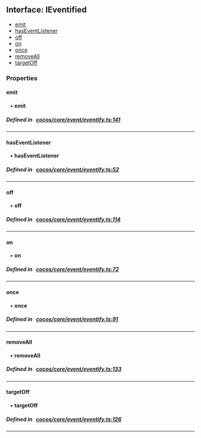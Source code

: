 ## Interface: IEventified

- [emit](#emit)
- [hasEventListener](#hasEventListener)
- [off](#off)
- [on](#on)
- [once](#once)
- [removeAll](#removeAll)
- [targetOff](#targetOff)

### Properties

#### emit

<div style="margin-left: 10px;">


• **emit**

</div>


##### Defined in &nbsp;   [cocos/core/event/eventify.ts:141](https://github.com/cocos-creator/engine/blob/c7bf6b8a9/cocos/core/event/eventify.ts#L141)&nbsp;

___
#### hasEventListener

<div style="margin-left: 10px;">


• **hasEventListener**

</div>


##### Defined in &nbsp;   [cocos/core/event/eventify.ts:52](https://github.com/cocos-creator/engine/blob/c7bf6b8a9/cocos/core/event/eventify.ts#L52)&nbsp;

___
#### off

<div style="margin-left: 10px;">


• **off**

</div>


##### Defined in &nbsp;   [cocos/core/event/eventify.ts:114](https://github.com/cocos-creator/engine/blob/c7bf6b8a9/cocos/core/event/eventify.ts#L114)&nbsp;

___
#### on

<div style="margin-left: 10px;">


• **on**

</div>


##### Defined in &nbsp;   [cocos/core/event/eventify.ts:72](https://github.com/cocos-creator/engine/blob/c7bf6b8a9/cocos/core/event/eventify.ts#L72)&nbsp;

___
#### once

<div style="margin-left: 10px;">


• **once**

</div>


##### Defined in &nbsp;   [cocos/core/event/eventify.ts:91](https://github.com/cocos-creator/engine/blob/c7bf6b8a9/cocos/core/event/eventify.ts#L91)&nbsp;

___
#### removeAll

<div style="margin-left: 10px;">


• **removeAll**

</div>


##### Defined in &nbsp;   [cocos/core/event/eventify.ts:133](https://github.com/cocos-creator/engine/blob/c7bf6b8a9/cocos/core/event/eventify.ts#L133)&nbsp;

___
#### targetOff

<div style="margin-left: 10px;">


• **targetOff**

</div>


##### Defined in &nbsp;   [cocos/core/event/eventify.ts:126](https://github.com/cocos-creator/engine/blob/c7bf6b8a9/cocos/core/event/eventify.ts#L126)&nbsp;

___
